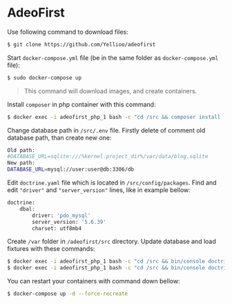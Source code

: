 # AdeoFirst

Use following command to download files:

```sh 
$ git clone https://github.com/Yellioo/adeofirst
```
Start `docker-compose.yml` file (be in the same folder as `docker-compose.yml` file):
```sh
$ sudo docker-compose up
```
> This command will download images, and create containers.

Install `composer` in php container with this command:
```sh 
$ docker exec -i adeofirst_php_1 bash -c "cd /src && composer install
```
Change database path in `/src/.env` file. 
Firstly delete of comment old database path, than create new one:
```sh
Old path:
#DATABASE_URL=sqlite:///%kernel.project_dir%/var/data/blog.sqlite
New path:
DATABASE_URL=mysql://user:user@db:3306/db
```
Edit `doctrine.yaml` file which is located in `/src/config/packages`.
Find and edit `"driver"` and `"server_version"` lines, like in example bellow:
```sh
doctrine:
    dbal:
        driver: 'pdo_mysql'
        server_version: '5.6.39'
        charset: utf8mb4
```
Create `/var` folder in `/adeofirst/src` directory.
Update database and load fixtures with these commands:
```sh
$ docker exec -i adeofirst_php_1 bash -c "cd /src && bin/console doctrine:schema:update --force"
$ docker exec -i adeofirst_php_1 bash -c "cd /src && bin/console doctrine:fixtures:load"
```
You can restart your containers with command down bellow:
```sh
$ docker-compose up -d --force-recreate
```
